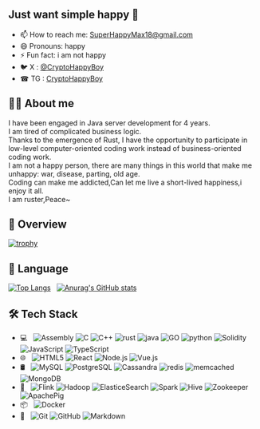 ## Just want simple happy 🎈
- 📫 How to reach me: SuperHappyMax18@gmail.com
- 😄 Pronouns: happy
- ⚡ Fun fact: i am not happy
- 🐦 X : [@CryptoHappyBoy](https://twitter.com/CryptoHappyBoy)
- ☎ TG : [CryptoHappyBoy](https://t.me/CryptoHappyBoy)

## 🧏‍♂️ About me
I have been engaged in Java server development for 4 years. <br/>
I am tired of complicated business logic. <br/>
Thanks to the emergence of Rust, I have the opportunity to participate in low-level computer-oriented coding work instead of business-oriented coding work. <br/>
I am not a happy person, there are many things in this world that make me unhappy: war, disease, parting, old age. <br/>
Coding can make me addicted,Can let me live a short-lived happiness,i enjoy it all. <br/>
I am ruster,Peace~ <br/>
  
## 👀 Overview
[![trophy](https://github-profile-trophy.vercel.app/?username=0xhappyboy)](https://github.com/ryo-ma/github-profile-trophy)

## 📖 Language
[![Top Langs](https://github-readme-stats.vercel.app/api/top-langs/?username=0xhappyboy&layout=donut)](https://github.com/anuraghazra/github-readme-stats)
&nbsp;
[![Anurag's GitHub stats](https://github-readme-stats.vercel.app/api?username=0xhappyboy)](https://github.com/anuraghazra/github-readme-stats)

## 🛠 Tech Stack
- 💻 &#160;
![Assembly](https://img.shields.io/badge/-Assembly-333333?style=flat&logo=assembly)
![C](https://img.shields.io/badge/-C-333333?style=flat&logo=c)
![C++](https://img.shields.io/badge/-C++-333333?style=flat&logo=cplusplus&logoColor=FCC624)
![rust](https://img.shields.io/badge/-Rust-333333?style=flat&logo=rust&logoColor=FCC624)
![java](https://img.shields.io/badge/-Java-333333?style=flat&logo=java&logoColor=FCC624)
![GO](https://img.shields.io/badge/-Go-333333?style=flat&logo=go&logoColor=FCC624)
![python](https://img.shields.io/badge/-Python-333333?style=flat&logo=python&logoColor=FCC624)
![Solidity](https://img.shields.io/badge/-Solidity-333333?style=flat&logo=solidity&logoColor=FF4800)
![JavaScript](https://img.shields.io/badge/-JavaScript-333333?style=flat&logo=javaScript&logoColor=FF4800)
![TypeScript](https://img.shields.io/badge/-TypeScript-333333?style=flat&logo=typeScript&logoColor=FF4800)
- 🌐 &#160; ![HTML5](https://img.shields.io/badge/-HTML5-333333?style=flat&logo=HTML5)
![React](https://img.shields.io/badge/-React-333333?style=flat&logo=react&logoColor=FF4800)
![Node.js](https://img.shields.io/badge/-Node.js-333333?style=flat&logo=node.js)
![Vue.js](https://img.shields.io/badge/-VueJS-333333?style=flat&logo=Vue.js)
- 🛢 &#160;
![MySQL](https://img.shields.io/badge/-MySQL-333333?style=flat&logo=mysql)
![PostgreSQL](https://img.shields.io/badge/-PostgreSQL-333333?style=flat&logo=postgreSQL)
![Cassandra](https://img.shields.io/badge/-Cassandra-333333?style=flat&logo=cassandra)
![redis](https://img.shields.io/badge/-Redis-333333?style=flat&logo=redis)
![memcached](https://img.shields.io/badge/-Memcached-333333?style=flat&logo=memcached)
![MongoDB](https://img.shields.io/badge/-MongoDB-333333?style=flat&logo=mongodb)
- 🫧 &#160;
![Flink](https://img.shields.io/badge/-Flink-333333?style=flat&logo=flink)
![Hadoop](https://img.shields.io/badge/-Hadoop-333333?style=flat&logo=hadoop)
![ElasticeSearch](https://img.shields.io/badge/-ElasticeSearch-333333?style=flat&logo=elasticesearch)
![Spark](https://img.shields.io/badge/-Spark-333333?style=flat&logo=spark)
![Hive](https://img.shields.io/badge/-Hive-333333?style=flat&logo=hive)
![Zookeeper](https://img.shields.io/badge/-Zookeeper-333333?style=flat&logo=zookeeper)
![ApachePig](https://img.shields.io/badge/-ApachePig-333333?style=flat&logo=apachepig)
- 📦 &#160;
![Docker](https://img.shields.io/badge/-Docker-333333?style=flat&logo=docker)
- 🔧 &#160;
![Git](https://img.shields.io/badge/-Git-333333?style=flat&logo=git)
![GitHub](https://img.shields.io/badge/-GitHub-333333?style=flat&logo=github)
![Markdown](https://img.shields.io/badge/-Markdown-333333?style=flat&logo=markdown)

<!--
**0xhappyboy/0xhappyboy** is a ✨ _special_ ✨ repository because its `README.md` (this file) appears on your GitHub profile.

Here are some ideas to get you started:

- 🔭 I’m currently working on ...
- 🌱 I’m currently learning ...
- 👯 I’m looking to collaborate on ...
- 🤔 I’m looking for help with ...
- 💬 Ask me about ...
- 📫 How to reach me: ...
- 😄 Pronouns: ...
- ⚡ Fun fact: ...
-->
